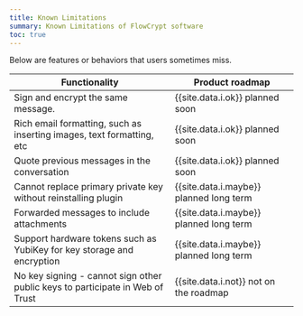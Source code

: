 ```yaml
---
title: Known Limitations
summary: Known Limitations of FlowCrypt software
toc: true
---
```


Below are features or behaviors that users sometimes miss.

| Functionality | Product roadmap |
|---|---|
| Sign and encrypt the same message. | {{site.data.i.ok}} planned soon |
| Rich email formatting, such as inserting images, text formatting, etc | {{site.data.i.ok}} planned soon |
| Quote previous messages in the conversation | {{site.data.i.ok}} planned soon | 
| Cannot replace primary private key without reinstalling plugin | {{site.data.i.maybe}} planned long term | 
| Forwarded messages to include attachments | {{site.data.i.maybe}} planned long term |
| Support hardware tokens such as YubiKey for key storage and encryption | {{site.data.i.maybe}} planned long term | 
| No key signing - cannot sign other public keys to participate in Web of Trust | {{site.data.i.not}} not on the roadmap |

